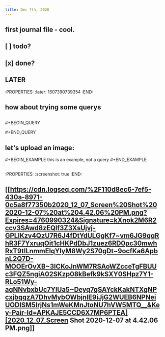 ```yaml
---
title: Dec 7th, 2020
---
```


## first journal file - cool.
## [ ] todo?
## [x] done?
## LATER
:PROPERTIES:
:later: 1607390739354
:END:
##
## how about trying some querys
##
#+BEGIN_QUERY

#+END_QUERY
## let's upload an image:

#+BEGIN_EXAMPLE
this is an example, not a query
#+END_EXAMPLE
##
:PROPERTIES:
:screenshot: true
:END:
## [[https://cdn.logseq.com/%2F110d8ec6-7ef5-430a-8971-0c5a8f77350b2020_12_07_Screen%20Shot%202020-12-07%20at%204.42.06%20PM.png?Expires=4760990324&Signature=kXnok2M6R2ccv3SAwd8zEQlf3Z3XsUjvj-GPLIKzv4QzU7R6J4fDtYdULGgKf7~vm6JG9qqRhR3F7YxruqOit1cHKPdDbJ1zuez6RD0pc30mwhRxT9tILnmmEIqYIyM8Wy2S70gDt~9ocfKa6ApbnL2Q7D-MOOErOvXB~3ICKoJnWM7RSAoWZcceTgFBUUc3FQZ5ngiA02SKzp08kBefk9kSXY0SHpz7Y1-RLo51Wy-agNNvbxbUc7YlUa5~Deyq7gSAYckKakNTXgNPcxjbqqzA7DhvMybOWbjnIE9iJjG2WUEB6NPNeiUODISM5IrjNs1mWeKMnJtoNU7hVW5MTQ__&Key-Pair-Id=APKAJE5CCD6X7MP6PTEA][2020_12_07_Screen Shot 2020-12-07 at 4.42.06 PM.png]]
